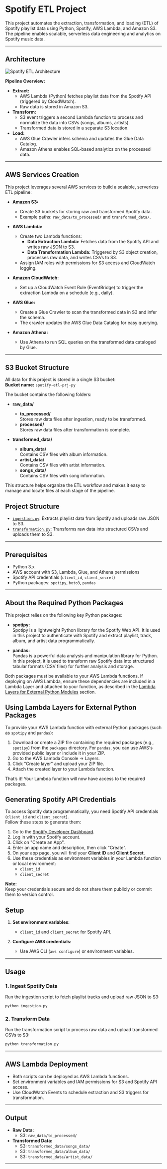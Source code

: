 # Spotify ETL Project

This project automates the extraction, transformation, and loading (ETL) of Spotify playlist data using Python, Spotify, AWS Lambda, and Amazon S3. The pipeline enables scalable, serverless data engineering and analytics on Spotify music data.

---

## Architecture

![Spotify ETL Architecture](./architecture-diagram.png)

**Pipeline Overview:**
- **Extract:**  
  - AWS Lambda (Python) fetches playlist data from the Spotify API (triggered by CloudWatch).
  - Raw data is stored in Amazon S3.
- **Transform:**  
  - S3 event triggers a second Lambda function to process and normalize the data into CSVs (songs, albums, artists).
  - Transformed data is stored in a separate S3 location.
- **Load:**  
  - AWS Glue Crawler infers schema and updates the Glue Data Catalog.
  - Amazon Athena enables SQL-based analytics on the processed data.

---

## AWS Services Creation

This project leverages several AWS services to build a scalable, serverless ETL pipeline:

- **Amazon S3:**  
  - Create S3 buckets for storing raw and transformed Spotify data.
  - Example paths: `raw_data/to_processed/` and `transformed_data/`.

- **AWS Lambda:**  
  - Create two Lambda functions:
    - **Data Extraction Lambda:** Fetches data from the Spotify API and writes raw JSON to S3.
    - **Data Transformation Lambda:** Triggered by S3 object creation, processes raw data, and writes CSVs to S3.
  - Assign IAM roles with permissions for S3 access and CloudWatch logging.

- **Amazon CloudWatch:**  
  - Set up a CloudWatch Event Rule (EventBridge) to trigger the extraction Lambda on a schedule (e.g., daily).

- **AWS Glue:**  
  - Create a Glue Crawler to scan the transformed data in S3 and infer the schema.
  - The crawler updates the AWS Glue Data Catalog for easy querying.

- **Amazon Athena:**  
  - Use Athena to run SQL queries on the transformed data cataloged by Glue.

---

## S3 Bucket Structure

All data for this project is stored in a single S3 bucket:  
**Bucket name:** `spotify-etl-prj-py`

The bucket contains the following folders:

- **raw_data/**
  - **to_processed/**  
    Stores raw data files after ingestion, ready to be transformed.
  - **processed/**  
    Stores raw data files after transformation is complete.

- **transformed_data/**
  - **album_data/**  
    Contains CSV files with album information.
  - **artist_data/**  
    Contains CSV files with artist information.
  - **songs_data/**  
    Contains CSV files with song information.

This structure helps organize the ETL workflow and makes it easy to manage and locate files at each stage of the pipeline.

## Project Structure

- [`ingestion.py`](ingestion.py): Extracts playlist data from Spotify and uploads raw JSON to S3.
- [`transformation.py`](transformation.py): Transforms raw data into structured CSVs and uploads them to S3.

---

## Prerequisites

- Python 3.x
- AWS account with S3, Lambda, Glue, and Athena permissions
- Spotify API credentials (`client_id`, `client_secret`)
- Python packages: `spotipy`, `boto3`, `pandas`

---

## About the Required Python Packages

This project relies on the following key Python packages:

- **spotipy:**  
  Spotipy is a lightweight Python library for the Spotify Web API. It is used in this project to authenticate with Spotify and extract playlist, track, album, and artist data programmatically.

- **pandas:**  
  Pandas is a powerful data analysis and manipulation library for Python. In this project, it is used to transform raw Spotify data into structured tabular formats (CSV files) for further analysis and storage.

Both packages must be available to your AWS Lambda functions. If deploying on AWS Lambda, ensure these dependencies are included in a Lambda Layer and attached to your function, as described in the [Lambda Layers for External Python Modules](#lambda-layers-for-external-python-modules) section.

## Using Lambda Layers for External Python Packages

To provide your AWS Lambda function with external Python packages (such as `spotipy` and `pandas`):

1. Download or create a ZIP file containing the required packages (e.g., `spotipy`) from the `packages` directory. For `pandas`, you can use AWS's provided public layer or include it in your ZIP.
2. Go to the AWS Lambda Console → Layers.
3. Click "Create layer" and upload your ZIP file.
4. Attach the created layer to your Lambda function.

That’s it! Your Lambda function will now have access to the required packages.

## Generating Spotify API Credentials

To access Spotify data programmatically, you need Spotify API credentials (`client_id` and `client_secret`).  
Follow these steps to generate them:

1. Go to the [Spotify Developer Dashboard](https://developer.spotify.com/dashboard).
2. Log in with your Spotify account.
3. Click on "Create an App".
4. Enter an app name and description, then click "Create".
5. On your app page, you will find your **Client ID** and **Client Secret**.
6. Use these credentials as environment variables in your Lambda function or local environment:
   - `client_id`
   - `client_secret`

**Note:**  
Keep your credentials secure and do not share them publicly or commit them to version control.

## Setup

1. **Set environment variables:**
   - `client_id` and `client_secret` for Spotify API.

2. **Configure AWS credentials:**
   - Use AWS CLI (`aws configure`) or environment variables.

---

## Usage

### 1. Ingest Spotify Data

Run the ingestion script to fetch playlist tracks and upload raw JSON to S3:

```sh
python ingestion.py
```

### 2. Transform Data

Run the transformation script to process raw data and upload transformed CSVs to S3:

```sh
python transformation.py
```

---

## AWS Lambda Deployment

- Both scripts can be deployed as AWS Lambda functions.
- Set environment variables and IAM permissions for S3 and Spotify API access.
- Use CloudWatch Events to schedule extraction and S3 triggers for transformation.

---

## Output

- **Raw Data:**  
  - S3: `raw_data/to_processed/`
- **Transformed Data:**  
  - S3: `transformed_data/songs_data/`
  - S3: `transformed_data/album_data/`
  - S3: `transformed_data/artist_data/`

---

